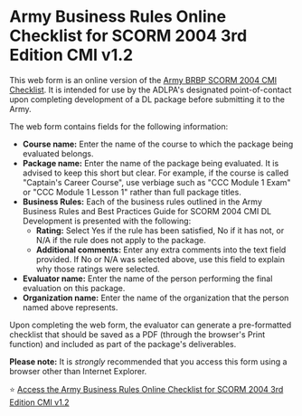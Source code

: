 # Army Business Rules Online Checklist for SCORM 2004 3rd Edition CMI v1.2
This web form is an online version of the [Army BRBP SCORM 2004 CMI Checklist](https://tadlp.github.io/brbp/). It is intended for use by the ADLPA's designated point-of-contact upon completing development of a DL package before submitting it to the Army.

The web form contains fields for the following information:

* **Course name:** Enter the name of the course to which the package being evaluated belongs.
* **Package name:** Enter the name of the package being evaluated. It is advised to keep this short but clear. For example, if the course is called "Captain's Career Course", use verbiage such as "CCC Module 1 Exam" or "CCC Module 1 Lesson 1" rather than full package titles.
* **Business Rules:** Each of the business rules outlined in the Army Business Rules and Best Practices Guide for SCORM 2004 CMI DL Development is presented with the following:
  * **Rating:** Select Yes if the rule has been satisfied, No if it has not, or N/A if the rule does not apply to the package.
  * **Additional comments:** Enter any extra comments into the text field provided. If No or N/A was selected above, use this field to explain why those ratings were selected.
* **Evaluator name:** Enter the name of the person performing the final evaluation on this package.
* **Organization name:** Enter the name of the organization that the person named above represents.

Upon completing the web form, the evaluator can generate a pre-formatted checklist that should be saved as a PDF (through the browser's Print function) and included as part of the package's deliverables.

**Please note:** It is *strongly* recommended that you access this form using a browser other than Internet Explorer.

⭐ [Access the Army Business Rules Online Checklist for SCORM 2004 3rd Edition CMI v1.2](https://tadlp.github.io/online-br-checklist/)

